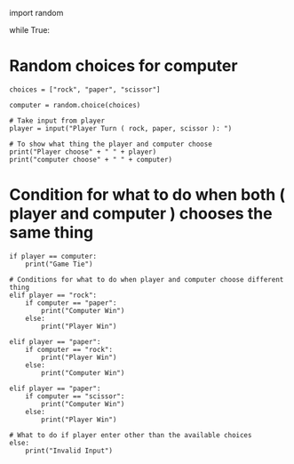 <!-- <h1> Rock, Paper and Scissor Game using Python </h1>
 -->
import random

while True:
   
   # Random choices for computer
    choices = ["rock", "paper", "scissor"]
    
    computer = random.choice(choices)
    
    # Take input from player
    player = input("Player Turn ( rock, paper, scissor ): ")
    
    # To show what thing the player and computer choose
    print("Player choose" + " " + player)
    print("computer choose" + " " + computer)
   
   # Condition for what to do when both ( player and computer ) chooses the same thing
    if player == computer:
        print("Game Tie")
    
    # Conditions for what to do when player and computer choose different thing
    elif player == "rock":
        if computer == "paper":
            print("Computer Win")
        else:
            print("Player Win")
    
    elif player == "paper":
        if computer == "rock":
            print("Player Win")
        else:
            print("Computer Win")
    
    elif player == "paper":
        if computer == "scissor":
            print("Computer Win")
        else:
            print("Player Win")
    
    # What to do if player enter other than the available choices
    else:
        print("Invalid Input")
